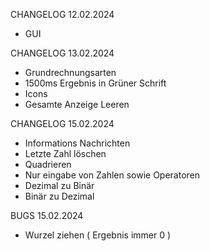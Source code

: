 CHANGELOG 12.02.2024
* GUI

CHANGELOG 13.02.2024
* Grundrechnungsarten
* 1500ms Ergebnis in Grüner Schrift
* Icons
* Gesamte Anzeige Leeren


CHANGELOG 15.02.2024
* Informations Nachrichten
* Letzte Zahl löschen
* Quadrieren
* Nur eingabe von Zahlen sowie Operatoren
* Dezimal zu Binär
* Binär zu Dezimal

BUGS 15.02.2024
* Wurzel ziehen ( Ergebnis immer 0 )
